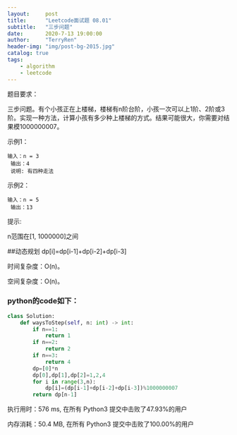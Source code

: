 ```yaml
---
layout:     post
title:      "Leetcode面试题 08.01"
subtitle:   "三步问题"
date:       2020-7-13 19:00:00
author:     "TerryRen"
header-img: "img/post-bg-2015.jpg"
catalog: true
tags:
    - algorithm
    - leetcode
---
```

题目要求：

三步问题。有个小孩正在上楼梯，楼梯有n阶台阶，小孩一次可以上1阶、2阶或3阶。实现一种方法，计算小孩有多少种上楼梯的方式。结果可能很大，你需要对结果模1000000007。




示例1：
```
输入：n = 3 
 输出：4
 说明: 有四种走法
```
示例2：
```
输入：n = 5
 输出：13
```
提示:

n范围在[1, 1000000]之间


##动态规划
dp[i]=dp[i-1]+dp[i-2]+dp[i-3]


时间复杂度：O(n)。


空间复杂度：O(n)。


### python的code如下：


```python
class Solution:
    def waysToStep(self, n: int) -> int:
        if n==1:
            return 1
        if n==2:
            return 2
        if n==3:
            return 4
        dp=[0]*n
        dp[0],dp[1],dp[2]=1,2,4
        for i in range(3,n):
            dp[i]=(dp[i-1]+dp[i-2]+dp[i-3])%1000000007
        return dp[n-1]
```
执行用时：576 ms, 在所有 Python3 提交中击败了47.93%的用户

内存消耗：50.4 MB, 在所有 Python3 提交中击败了100.00%的用户